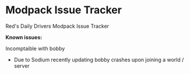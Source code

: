 # Modpack Issue Tracker
Red's Daily Drivers Modpack Issue Tracker

**Known issues:**

Incomptaible with bobby
 - Due to Sodium recently updating bobby crashes upon joining a world / server
